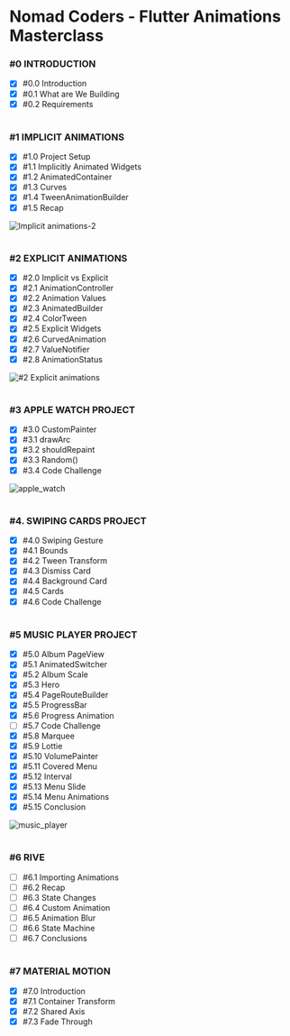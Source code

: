 # Nomad Coders - Flutter Animations Masterclass

### #0 INTRODUCTION

- [x] #0.0 Introduction
- [x] #0.1 What are We Building
- [x] #0.2 Requirements

#

### #1 IMPLICIT ANIMATIONS

- [x] #1.0 Project Setup
- [x] #1.1 Implicitly Animated Widgets
- [x] #1.2 AnimatedContainer
- [x] #1.3 Curves
- [x] #1.4 TweenAnimationBuilder
- [x] #1.5 Recap

![Implicit animations-2](https://github.com/shinung-han/nomad_animations_masterclass/assets/118904460/dd3be3ca-4cea-44f5-8a8c-3c1d2c69a2b8)

#

### #2 EXPLICIT ANIMATIONS

- [x] #2.0 Implicit vs Explicit
- [x] #2.1 AnimationController
- [x] #2.2 Animation Values
- [x] #2.3 AnimatedBuilder
- [x] #2.4 ColorTween
- [x] #2.5 Explicit Widgets
- [x] #2.6 CurvedAnimation
- [x] #2.7 ValueNotifier
- [x] #2.8 AnimationStatus

![#2 Explicit animations](https://github.com/shinung-han/nomad_animations_masterclass/assets/118904460/be070fef-07c5-4e2e-8ade-148041e2dc10)

#

### #3 APPLE WATCH PROJECT

- [x] #3.0 CustomPainter
- [x] #3.1 drawArc
- [x] #3.2 shouldRepaint
- [x] #3.3 Random()
- [x] #3.4 Code Challenge

![apple_watch](https://github.com/shinung-han/nomad_animations_masterclass/assets/118904460/aee1c310-d8d5-4dee-91c8-de11ada5a796)

#

### #4. SWIPING CARDS PROJECT

- [x] #4.0 Swiping Gesture
- [x] #4.1 Bounds
- [x] #4.2 Tween Transform
- [x] #4.3 Dismiss Card
- [x] #4.4 Background Card
- [x] #4.5 Cards
- [x] #4.6 Code Challenge

#

### #5 MUSIC PLAYER PROJECT

- [x] #5.0 Album PageView
- [x] #5.1 AnimatedSwitcher
- [x] #5.2 Album Scale
- [x] #5.3 Hero
- [x] #5.4 PageRouteBuilder
- [x] #5.5 ProgressBar
- [x] #5.6 Progress Animation
- [ ] #5.7 Code Challenge
- [x] #5.8 Marquee
- [x] #5.9 Lottie
- [x] #5.10 VolumePainter
- [x] #5.11 Covered Menu
- [x] #5.12 Interval
- [x] #5.13 Menu Slide
- [x] #5.14 Menu Animations
- [x] #5.15 Conclusion

![music_player](https://github.com/shinung-han/nomad_animations_masterclass/assets/118904460/3a54f91e-dc56-448f-b670-f41b227b9653)

#

### #6 RIVE

- [ ] #6.1 Importing Animations
- [ ] #6.2 Recap
- [ ] #6.3 State Changes
- [ ] #6.4 Custom Animation
- [ ] #6.5 Animation Blur
- [ ] #6.6 State Machine
- [ ] #6.7 Conclusions

#

### #7 MATERIAL MOTION

- [x] #7.0 Introduction
- [x] #7.1 Container Transform
- [x] #7.2 Shared Axis
- [x] #7.3 Fade Through
